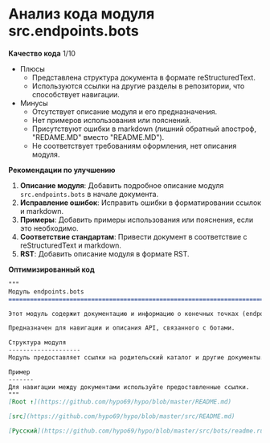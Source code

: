 # Анализ кода модуля src.endpoints.bots

**Качество кода**
1/10
-  Плюсы
    -  Представлена структура документа в формате reStructuredText.
    -  Используются ссылки на другие разделы в репозитории, что способствует навигации.
-  Минусы
    -  Отсутствует описание модуля и его предназначения.
    -  Нет примеров использования или пояснений.
    -  Присутствуют ошибки в markdown (лишний обратный апостроф, "REDAME.MD" вместо "README.MD").
    -  Не соответствует требованиям оформления, нет описания  модуля.

**Рекомендации по улучшению**

1.  **Описание модуля**: Добавить подробное описание модуля `src.endpoints.bots` в начале документа.
2.  **Исправление ошибок**: Исправить ошибки в форматировании ссылок и markdown.
3.  **Примеры**: Добавить примеры использования или пояснения, если это необходимо.
4.  **Соответствие стандартам**: Привести документ в соответствие с reStructuredText и markdown.
5.  **RST**: Добавить описание модуля в формате RST.

**Оптимизированный код**

```markdown
"""
Модуль endpoints.bots
=========================================================================================

Этот модуль содержит документацию и информацию о конечных точках (endpoints) для ботов.

Предназначен для навигации и описания API, связанного с ботами.

Структура модуля
--------------------
Модуль предоставляет ссылки на родительский каталог и другие документы.

Пример
-------
Для навигации между документами используйте предоставленные ссылки.
"""
[Root ↑](https://github.com/hypo69/hypo/blob/master/README.md)

[src](https://github.com/hypo69/hypo/blob/master/src/README.md)

[Русский](https://github.com/hypo69/hypo/blob/master/src/bots/readme.ru.md)
```